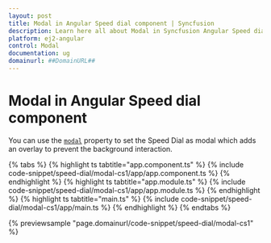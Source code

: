 ```yaml
---
layout: post
title: Modal in Angular Speed dial component | Syncfusion
description: Learn here all about Modal in Syncfusion Angular Speed dial component of Syncfusion Essential JS 2 and more.
platform: ej2-angular
control: Modal 
documentation: ug
domainurl: ##DomainURL##
---
```


# Modal in Angular Speed dial component

You can use the [`modal`](https://ej2.syncfusion.com/angular/documentation/api/speed-dial#modal) property to set the Speed Dial as modal which adds an overlay to prevent the background interaction.

{% tabs %}
{% highlight ts tabtitle="app.component.ts" %}
{% include code-snippet/speed-dial/modal-cs1/app/app.component.ts %}
{% endhighlight %}
{% highlight ts tabtitle="app.module.ts" %}
{% include code-snippet/speed-dial/modal-cs1/app/app.module.ts %}
{% endhighlight %}
{% highlight ts tabtitle="main.ts" %}
{% include code-snippet/speed-dial/modal-cs1/app/main.ts %}
{% endhighlight %}
{% endtabs %}
  
{% previewsample "page.domainurl/code-snippet/speed-dial/modal-cs1" %}